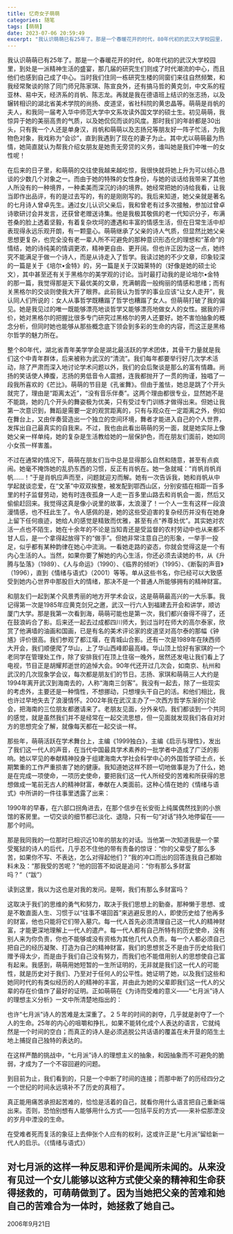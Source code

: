 ```yaml
---
title: 忆奇女子萌萌
categories: 随笔
tags: [萌萌]
date: 2023-07-06 20:59:49
excerpt: "我认识萌萌已有25年了。那是一个春暖花开的时代，80年代初的武汉大学校园里，到处是一派精神生活的盛宴，那几届的研究生们则成了时代潮流的中心，而且他们也感到自己成了中心。当时我们住同一栋研究生楼的同窗们来往自然频繁，和我经常聚谈的除了同门师兄陈家琪、陈宣良外，还有搞马哲的黄克剑，中文系的程亚林、易中天，经济系的肖帆、陈志龙。再就是我在德语班上结识的张志扬，以及辗转相识的湖北省美术学院的尚扬、皮道坚，省社科院的黄忠晶等。萌萌是肖帆的夫人，和我同一届考入华中师范大学中文系攻读外国文学的硕士生。初见萌萌，我惊异于她的美丽高贵的气质，以及她侃侃而谈的风度。那时我们的年龄都是30出头，只有我一个人还是单身汉，肖帆和萌萌以及志扬兄等朋友好一阵子忙活，为我物色对象，我戏称为“会诊”，直到我遇到了现在的妻子为止。其中尤以萌萌最为热情，她简直就认为帮我介绍女朋友是她责无旁贷的义务，谁叫她是我们中唯一的女性呢！"
---
```

我认识萌萌已有25年了。那是一个春暖花开的时代，80年代初的武汉大学校园里，到处是一派精神生活的盛宴，那几届的研究生们则成了时代潮流的中心，而且他们也感到自己成了中心。当时我们住同一栋研究生楼的同窗们来往自然频繁，和我经常聚谈的除了同门师兄陈家琪、陈宣良外，还有搞马哲的黄克剑，中文系的程亚林、易中天，经济系的肖帆、陈志龙。再就是我在德语班上结识的张志扬，以及辗转相识的湖北省美术学院的尚扬、皮道坚，省社科院的黄忠晶等。萌萌是肖帆的夫人，和我同一届考入华中师范大学中文系攻读外国文学的硕士生。初见萌萌，我惊异于她的美丽高贵的气质，以及她侃侃而谈的风度。那时我们的年龄都是30出头，只有我一个人还是单身汉，肖帆和萌萌以及志扬兄等朋友好一阵子忙活，为我物色对象，我戏称为“会诊”，直到我遇到了现在的妻子为止。其中尤以萌萌最为热情，她简直就认为帮我介绍女朋友是她责无旁贷的义务，谁叫她是我们中唯一的女性呢！

在后来的日子里，和萌萌的交往使我越来越吃惊，我很快就将她上升为可以倾心恳谈的少数几个对象之一。而由于她的特殊的女性身份，与她的谈话给我带来了其他人所没有的一种境界，一种柔美而深沉的诗的境界。她经常把她的诗给我看，让我当即作出品评，有的是过去写的，有的是刚刚写的。我后来知道，她父亲就是著名的七月诗人曾卓先生。通过女儿认识父亲后，我和曾老有过多次接触，参加过曾卓诗歌研讨会并发言，还获曾老赠送诗集。他是我极其敬佩的老一代知识分子，布满苍桑的脸上透着坚毅，有着复杂坎坷的遭遇和丰富的情感生活，但在日常生活中却表现得永远乐观开朗，有一颗童心。萌萌继承了父亲的诗人气质，但显然比她父亲思想更复杂，也完全没有老一辈人所不可避免的那种意识形态化的理想和“革命”的情结，她的诗纯美的情调更浓，精神更自由、更开阔。但也许正因为这一点，她终究不能满足于做一个诗人，而是从诗走入了哲学。我读过她的不少文章，印象较深的一篇是关于《培尔•金特》的，另一篇是关于汉姆莱特的（好像是她的硕士论文），其中甚至还有关于黑格尔的美学观的讨论。当时最打动我的是论培尔•金特的那一篇，我觉得那是天下最优美的文章，充满朝霞一般绚丽的情感和思绪；而有关黑格尔的交谈则使我大开了眼界。此前我认为哲学的事业应该“让女人走开”，我认同人们所说的：女人从事哲学既糟蹋了哲学也糟蹋了女人。但萌萌打破了我的偏见。她是我见过的唯一既能够漂亮地谈哲学又能够漂亮地做女人的女性。据我的评价，她对黑格尔的把握比很多专门研究过黑格尔的男人还要好。她不害怕抽象的概念分析，但同时她也能够从那些概念底下领会到多彩的生命的内容，而这正是黑格尔哲学的魅力所在。

整个80年代，湖北省青年美学学会是湖北最活跃的学术团体，其骨干力量就是我们这个中青年群体，后来被称为武汉的“清流”。我们每年都要举行好几次学术活动，除了严肃而深入地讨论学术问题以外，我们的会后聚谈是那么的富有情趣。尚扬的笑话使人捧腹，志扬的男低音令人震撼，连我都抛开了一贯的拘谨，独唱了一段我所喜欢的《芒比》。萌萌的节目是《孔雀舞》。但由于羞怯，她总是跳了个开头就完了，理由是“距离太近”，“没有音乐伴奏”。这两个理由都很专业，显然她不是不能跳，她的几个开头的舞姿极为优美，只有受过专门训练才做得出来。但她让我第一次意识到，舞蹈是需要一定的观赏距离的，只有与观众在一定距离之外，例如在舞台上，又由伴奏营造出一个独立的空间环境，舞者才能进入自己的个人世界，发挥出自己最真实的自我来。不过，我也由此看出萌萌的另一面，就是她实际上像她父亲一样单纯，她的复杂是生活教给她的一层保护色，而在朋友们面前，她如同小女孩一样害羞。

不过在通常的情况下，萌萌在朋友们当中总是显得那么自然和随意，甚至有点疯闹。她毫不掩饰她的乱扔东西的习惯，反正有肖帆在。她一急就喊：“肖帆肖帆肖帆……！”于是肖帆应声而至，问题就迎刃而解。她有一次告诉我，她和肖帆从中学起就谈恋爱，在“文革”中双双挨整，被发配到鄂西山区，分别安插在相距一百多里的村子监督劳动，她有时连夜孤身一人走一百多里山路去和肖帆会一面，然后又偷偷赶回来。我觉得这真是像小说里的故事，太浪漫了！一个人一生有这样一段浪漫情感，也不枉此生了。令人感佩的是，她的这些受迫害的复杂经历并没有在她身上留下任何痕迹，她给人的感觉是精致而优雅，甚至有点“养尊处优”。其实她对农活一点也不陌生，她在十余年的不论是当知青还是受监督的农村劳动中也从来都不甘人后，是一个拿得起放得下的“做手”。但她非常注意自己的形象，一举手一投足，似乎都有某种韵律在她心中流淌。一看她走路的姿态，你就会觉得这是一个有内心生活的人。当然，如果你要了解她的内心生活，你还必须去读她的书，从《升腾与坠落》（1989）、《人与命运》（1990）、《临界的倾听》（1995）、《断裂的声音》（1996），直到《情绪与语式》（2001）等等。单从这些书名，你已经可以大致感受到她内心世界中那股巨大的情绪，那决不是一个普通人所能够拥有的精神财富。

和朋友们一起到某个风景秀丽的地方开学术会议，这是萌萌最高兴的一大乐事。我记得第一次是1985年应黄克剑兄之邀，武汉一行六人到福建去开会和讲学，顺访厦门大学。那是我第一次看到海，萌萌可能也是第一次，我们都兴奋得不得了，还在鼓浪屿合了影。后来还一起去过成都四川师大，到过当时在师大的高尔泰家，欣赏了他满墙的油画和国画，已是有名的美术评论家的皮道坚对高尔泰的那幅《钟馗》评价很高。我们参观了都江堰，在青城山合影。还有一次是1989年在陕西师大开会，我们顺便爬了华山，上了华山西峰即最高峰。华山顶上恰好有家琪的一个老同学在管理处工作，除了安排我们在顶上住宿一晚外，居然还发电让我们看上了电视，节目正是胡耀邦逝世的追悼大会。90年代还开过几次会，如南京、杭州和武汉的几次现象学会议，每次都是朋友们的节日。志扬、家琪和萌萌三人大约是1994年离开武汉到海南去的，人称“海南三剑客”。我没有一起去，除了一些现实的考虑外，主要还是一种惰性，不想挪动，只想埋头干自己的活。和他们相比，我也许过早地失去了浪漫情怀。2002年我在武汉主办了一次西方哲学东渐的讨论会，把海南的三位朋友都邀请来了。老朋友见面，分外亲切。我们都谈到一个共同的感觉，就是虽然我们并不是经常在一起交流思想，但一见面就发现我们各自对对方的思想完全了解，就像每天都在一起交谈一样。

那些年，萌萌活跃在学术舞台上，主编《1999独白》，主编《启示与理性》，发出了我们这一代人的声音，在当代中国最具学术素养的一批学者中造成了广泛的影响。她以罕见的奉献精神投身于组建海南大学社会科学中心的外国哲学硕士点，长期繁重的工作严重损害了她的健康。我知道她这样不顾一切地做事是为了什么，她是在完成一项使命，一项历史使命，要把我们这一代人所经受的苦难和所获得的思想做成一笔前无古人的精神财富，奉献在人类面前。这种心情在她的《情绪与语式》中所讲的一件往事里透露了出来：

1990年的早春，在六部口拐角进去，在那个信步在长安街上纯属偶然找到的小旅馆的客房里。一切交谈的细节都已淡化、退隐，只有一句“对话”持久地停留在——那个时间。

那是我同我的一位那时已相识近10年的朋友的对话。当他第一次知道我是一个蒙受冤狱的诗人的后代，几乎忍不住他的带有责备的惊讶：“你的父辈受了那么多苦，如果你不写、不表达，怎么对得起他们？”我的冲口而出的回答连我自己都始料未及：“那我受的苦呢？”他的回答不如说是追问：“你有那么多财富吗？”（“跋”）

读到这里，我以为这也是对我的发问。是啊，我们有那么多财富吗？

这取决于我们的思维的勇气和努力，取决于我们思想上的勤奋。那种懒于思想、或是不敢直面人生、习惯于以“往事不堪回首”来逃避反思的人，即使历史给了他再多的财富，他也只能将它们带入墓穴。每一代人首先必须清理自己这一代人的精神财富，才能更深地理解上一代人的遣产。每一代人都有自己所特有的历史使命，没有别人来为你负责，你也不能够或没有资格为其他几代人负责。每一个人都必须自己把自己的经历凝聚、打造为自己的精神财富，我们的思想贫乏不是由于历史给我们赠予得太少，而是由于我们自己没有努力，而我们也不能借用别人的思想使自己富有起来。我感到，萌萌用她短暂的一生所证明的，无非就是我们这一代人的可能性，就是历史对于我们、乃至对于任何人的公平性。她证明了她，以及我们这些和她同时代的有类似经历的人的精神的丰富，并由此为她的父辈即我们这一代人的父辈的存在价值作了最好的证明。正如萌萌在《为诗而受难的意义——“七月派”诗人的理想主义分析》一文中所清楚地指出的：

也许“七月派”诗人的苦难是太深重了。２５年的时间的剥夺，几乎就是剥夺了一个人的生命。25年的内心的咀嚼和挣扎，如果不能转化成个人表达的语言，它就纯然是一个时间的空白；而真正的诗人是必须逃脱公共话语的覆盖在未开垦的陌生土地上捕捉自己独特的表达的。

在这样严酷的挑战中，“七月派”诗人的理想主义的抽象，和因抽象而不可避免的脆弱，才成为了一个不容回避的问题。

到目前为止，我们看到的，只是一个中断了时间的连接；而那中断了的历经四分之一个世纪的时间永远填补不了历史的真相了。

真正能用痛苦承担起苦难的，恰恰是活着的自己，就看你用什么语言把自己重新端出来。否则，恐怕别想有人能够用什么方式——包括平反的方式——来补偿那湮没的岁月中湮没的生命。

在受难者死而复活的象征上去伸张个人应有的权利，这或许正是“七月派”留给新一代人的启示。（《情绪与语式》）

对七月派的这样一种反思和评价是闻所未闻的。从来没有见过一个女儿能够以这种方式使父亲的精神和生命获得拯救的，可萌萌做到了。因为当她把父亲的苦难和她自己的苦难合为一体时，她拯救了她自己。
-------
2006年9月21日
